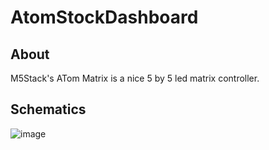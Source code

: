 # AtomStockDashboard

## About
M5Stack's ATom Matrix is a nice 5 by 5 led matrix controller.

## Schematics
![image](https://user-images.githubusercontent.com/5114806/194143387-7d175773-61b6-495e-a0a6-9ff9995f0224.png)

